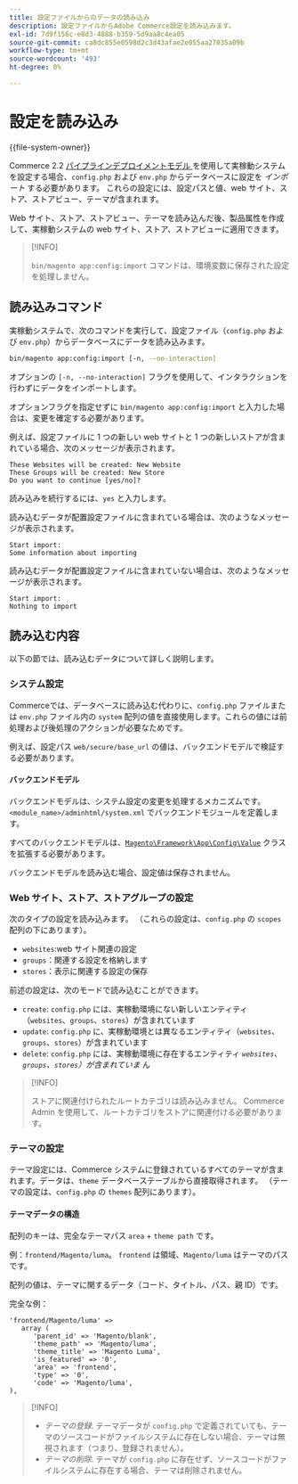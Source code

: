 ```yaml
---
title: 設定ファイルからのデータの読み込み
description: 設定ファイルからAdobe Commerce設定を読み込みます。
exl-id: 7d9f156c-e8d3-4888-b359-5d9aa8c4ea05
source-git-commit: ca8dc855e0598d2c3d43afae2e055aa27035a09b
workflow-type: tm+mt
source-wordcount: '493'
ht-degree: 0%

---
```


# 設定を読み込み

{{file-system-owner}}

Commerce 2.2 [ パイプラインデプロイメントモデル ](../deployment/technical-details.md) を使用して実稼動システムを設定する場合、`config.php` および `env.php` からデータベースに設定を _インポート_ する必要があります。
これらの設定には、設定パスと値、web サイト、ストア、ストアビュー、テーマが含まれます。

Web サイト、ストア、ストアビュー、テーマを読み込んだ後、製品属性を作成して、実稼動システムの web サイト、ストア、ストアビューに適用できます。

>[!INFO]
>
>`bin/magento app:config:import` コマンドは、環境変数に保存された設定を処理しません。

## 読み込みコマンド

実稼動システムで、次のコマンドを実行して、設定ファイル（`config.php` および `env.php`）からデータベースにデータを読み込みます。

```bash
bin/magento app:config:import [-n, --no-interaction]
```

オプションの `[-n, --no-interaction]` フラグを使用して、インタラクションを行わずにデータをインポートします。

オプションフラグを指定せずに `bin/magento app:config:import` と入力した場合は、変更を確定する必要があります。

例えば、設定ファイルに 1 つの新しい web サイトと 1 つの新しいストアが含まれている場合、次のメッセージが表示されます。

```
These Websites will be created: New Website
These Groups will be created: New Store
Do you want to continue [yes/no]?
```

読み込みを続行するには、`yes` と入力します。

読み込むデータが配置設定ファイルに含まれている場合は、次のようなメッセージが表示されます。

```
Start import:
Some information about importing
```

読み込むデータが配置設定ファイルに含まれていない場合は、次のようなメッセージが表示されます。

```
Start import:
Nothing to import
```

## 読み込む内容

以下の節では、読み込むデータについて詳しく説明します。

### システム設定

Commerceでは、データベースに読み込む代わりに、`config.php` ファイルまたは `env.php` ファイル内の `system` 配列の値を直接使用します。これらの値には前処理および後処理のアクションが必要なためです。

例えば、設定パス `web/secure/base_url` の値は、バックエンドモデルで検証する必要があります。

#### バックエンドモデル

バックエンドモデルは、システム設定の変更を処理するメカニズムです。
`<module_name>/adminhtml/system.xml` でバックエンドモジュールを定義します。

すべてのバックエンドモデルは、[`Magento\Framework\App\Config\Value`](https://github.com/magento/magento2/blob/2.4/lib/internal/Magento/Framework/App/Config/Value.php) クラスを拡張する必要があります。

バックエンドモデルを読み込む場合、設定値は保存されません。

### Web サイト、ストア、ストアグループの設定

次のタイプの設定を読み込みます。
（これらの設定は、`config.php` の `scopes` 配列の下にあります）。

- `websites`:web サイト関連の設定
- `groups`：関連する設定を格納します
- `stores`：表示に関連する設定の保存

前述の設定は、次のモードで読み込むことができます。

- `create`: `config.php` には、実稼動環境にない新しいエンティティ（`websites`、`groups`、`stores`）が含まれています
- `update`: `config.php` に、実稼動環境とは異なるエンティティ（`websites`、`groups`、`stores`）が含まれています
- `delete`: `config.php` には、実稼動環境に存在するエンティティ _`websites`、`groups`、`stores`）が含まれていま_ ん

>[!INFO]
>
>ストアに関連付けられたルートカテゴリは読み込みません。 Commerce Admin を使用して、ルートカテゴリをストアに関連付ける必要があります。

### テーマの設定

テーマ設定には、Commerce システムに登録されているすべてのテーマが含まれます。データは、`theme` データベーステーブルから直接取得されます。 （テーマの設定は、`config.php` の `themes` 配列にあります）。

#### テーマデータの構造

配列のキーは、完全なテーマパス `area` + `theme path` です。

例：`frontend/Magento/luma`。
`frontend` は領域、`Magento/luma` はテーマのパスです。

配列の値は、テーマに関するデータ（コード、タイトル、パス、親 ID）です。

完全な例：

```php?start_inline=1
'frontend/Magento/luma' =>
   array (
      'parent_id' => 'Magento/blank',
      'theme_path' => 'Magento/luma',
      'theme_title' => 'Magento Luma',
      'is_featured' => '0',
      'area' => 'frontend',
      'type' => '0',
      'code' => 'Magento/luma',
),
```

>[!INFO]
>
>- _テーマの登録_. テーマデータが `config.php` で定義されていても、テーマのソースコードがファイルシステムに存在しない場合、テーマは無視されます（つまり、登録されません）。
>- _テーマの削除_. テーマが `config.php` に存在せず、ソースコードがファイルシステムに存在する場合、テーマは削除されません。
